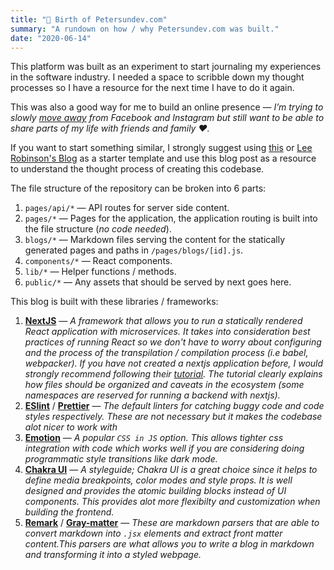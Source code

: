 ```yaml
---
title: "👶 Birth of Petersundev.com"
summary: "A rundown on how / why Petersundev.com was built."
date: "2020-06-14"
---
```


This platform was built as an experiment to start journaling my experiences in the software industry. I needed a space to scribble down my thought processes so I have a resource for the next time I have to do it again. 

This was also a good way for me to build an online presence —  *I’m trying to slowly [move away](https://stallman.org/facebook.html) from Facebook and Instagram but still want to be able to share parts of my life with friends and family ❤️.* 

If you want to start something similar, I strongly suggest using [this](https://github.com/jermainezhimin/blog) or [Lee Robinson's Blog](https://github.com/leerob/leerob.io) as a starter template and use this blog post as a resource to understand the thought process of creating this codebase.

The file structure of the repository can be broken into 6 parts:
1. `pages/api/*` — API routes for server side content.
2. `pages/*` — Pages for the application, the application routing is built into the file structure (*no code needed*).
3. `blogs/*` — Markdown files serving the content for the statically generated pages and paths in `/pages/blogs/[id].js`.
4. `components/*` — React components.
5. `lib/*` — Helper functions / methods.
6. `public/*` — Any assets that should be served by next goes here.

This blog is built with these libraries / frameworks:
1. [**NextJS**](https://nextjs.org) — *A framework that allows you to run a statically rendered React application with microservices. It takes into consideration best practices of running React so we don't have to worry about configuring and the process of the transpilation / compilation process (i.e babel, webpacker). If you have not created a nextjs application before, I would strongly recommend following their [tutorial](https://nextjs.org/learn/basics/create-nextjs-app). The tutorial clearly explains how files should be organized and caveats in the ecosystem (some namespaces are reserved for running a backend with nextjs).*
2. [**ESlint**](https://eslint.org) / [**Prettier**](https://prettier.io) — *The default linters for catching buggy code and code styles respectively. These are not necessary but it makes the codebase alot nicer to work with* 
3. [**Emotion**](https://emotion.sh/) — *A popular `CSS in JS` option. This allows tighter css integration with code which works well if you are considering doing programmatic style transitions like dark mode.*
4. [**Chakra UI**](https://chakra-ui.com) — *A styleguide; Chakra UI is a great choice since it helps to define media breakpoints, color modes and style props. It is well designed and provides the atomic building blocks instead of UI components. This provides alot more flexibilty and customization when building the frontend.*
5. [**Remark**](https://github.com/remarkjs/remark) / [**Gray-matter**](https://github.com/jonschlinkert/gray-matter) — *These are markdown parsers that are able to convert markdown into `.jsx` elements and extract front matter content.This parsers are what allows you to write a blog in markdown and transforming it into a styled webpage.*

